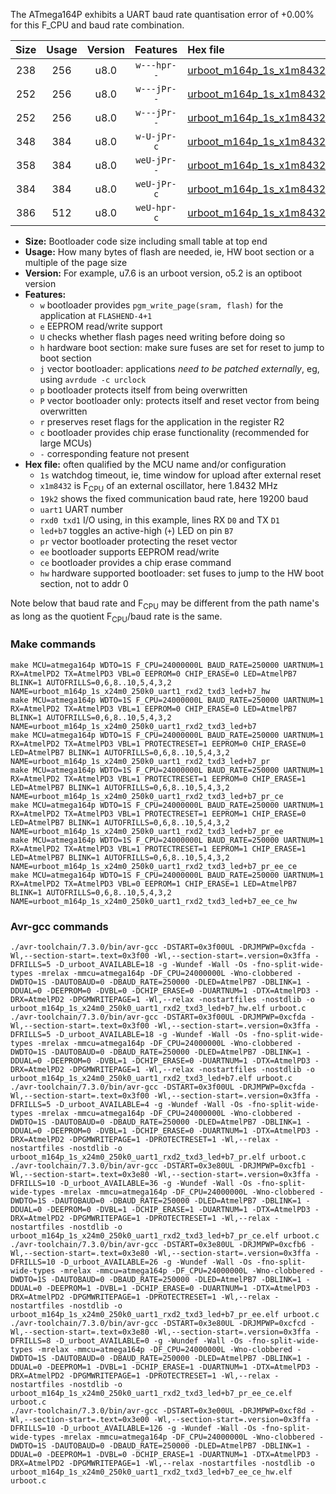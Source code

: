 The ATmega164P exhibits a UART baud rate quantisation error of +0.00% for this F_CPU and baud rate combination.

|Size|Usage|Version|Features|Hex file|
|:-:|:-:|:-:|:-:|:--|
|238|256|u8.0|`w---hpr--`|[urboot_m164p_1s_x1m8432_19k2_uart1_rxd2_txd3_led+b7_hw.hex](https://raw.githubusercontent.com/stefanrueger/urboot.hex/main/mcus/atmega164p/watchdog_1_s/external_oscillator_x/%2B1m843200_hz/%2B%2B19k2_baud/uart1_rxd2_txd3/led%2Bb7/urboot_m164p_1s_x1m8432_19k2_uart1_rxd2_txd3_led%2Bb7_hw.hex)|
|252|256|u8.0|`w---jPr--`|[urboot_m164p_1s_x1m8432_19k2_uart1_rxd2_txd3_led+b7.hex](https://raw.githubusercontent.com/stefanrueger/urboot.hex/main/mcus/atmega164p/watchdog_1_s/external_oscillator_x/%2B1m843200_hz/%2B%2B19k2_baud/uart1_rxd2_txd3/led%2Bb7/urboot_m164p_1s_x1m8432_19k2_uart1_rxd2_txd3_led%2Bb7.hex)|
|252|256|u8.0|`w---jPr--`|[urboot_m164p_1s_x1m8432_19k2_uart1_rxd2_txd3_led+b7_pr.hex](https://raw.githubusercontent.com/stefanrueger/urboot.hex/main/mcus/atmega164p/watchdog_1_s/external_oscillator_x/%2B1m843200_hz/%2B%2B19k2_baud/uart1_rxd2_txd3/led%2Bb7/urboot_m164p_1s_x1m8432_19k2_uart1_rxd2_txd3_led%2Bb7_pr.hex)|
|348|384|u8.0|`w-U-jPr-c`|[urboot_m164p_1s_x1m8432_19k2_uart1_rxd2_txd3_led+b7_pr_ce.hex](https://raw.githubusercontent.com/stefanrueger/urboot.hex/main/mcus/atmega164p/watchdog_1_s/external_oscillator_x/%2B1m843200_hz/%2B%2B19k2_baud/uart1_rxd2_txd3/led%2Bb7/urboot_m164p_1s_x1m8432_19k2_uart1_rxd2_txd3_led%2Bb7_pr_ce.hex)|
|358|384|u8.0|`weU-jPr--`|[urboot_m164p_1s_x1m8432_19k2_uart1_rxd2_txd3_led+b7_pr_ee.hex](https://raw.githubusercontent.com/stefanrueger/urboot.hex/main/mcus/atmega164p/watchdog_1_s/external_oscillator_x/%2B1m843200_hz/%2B%2B19k2_baud/uart1_rxd2_txd3/led%2Bb7/urboot_m164p_1s_x1m8432_19k2_uart1_rxd2_txd3_led%2Bb7_pr_ee.hex)|
|384|384|u8.0|`weU-jPr-c`|[urboot_m164p_1s_x1m8432_19k2_uart1_rxd2_txd3_led+b7_pr_ee_ce.hex](https://raw.githubusercontent.com/stefanrueger/urboot.hex/main/mcus/atmega164p/watchdog_1_s/external_oscillator_x/%2B1m843200_hz/%2B%2B19k2_baud/uart1_rxd2_txd3/led%2Bb7/urboot_m164p_1s_x1m8432_19k2_uart1_rxd2_txd3_led%2Bb7_pr_ee_ce.hex)|
|386|512|u8.0|`weU-hpr-c`|[urboot_m164p_1s_x1m8432_19k2_uart1_rxd2_txd3_led+b7_ee_ce_hw.hex](https://raw.githubusercontent.com/stefanrueger/urboot.hex/main/mcus/atmega164p/watchdog_1_s/external_oscillator_x/%2B1m843200_hz/%2B%2B19k2_baud/uart1_rxd2_txd3/led%2Bb7/urboot_m164p_1s_x1m8432_19k2_uart1_rxd2_txd3_led%2Bb7_ee_ce_hw.hex)|

- **Size:** Bootloader code size including small table at top end
- **Usage:** How many bytes of flash are needed, ie, HW boot section or a multiple of the page size
- **Version:** For example, u7.6 is an urboot version, o5.2 is an optiboot version
- **Features:**
  + `w` bootloader provides `pgm_write_page(sram, flash)` for the application at `FLASHEND-4+1`
  + `e` EEPROM read/write support
  + `U` checks whether flash pages need writing before doing so
  + `h` hardware boot section: make sure fuses are set for reset to jump to boot section
  + `j` vector bootloader: applications *need to be patched externally*, eg, using `avrdude -c urclock`
  + `p` bootloader protects itself from being overwritten
  + `P` vector bootloader only: protects itself and reset vector from being overwritten
  + `r` preserves reset flags for the application in the register R2
  + `c` bootloader provides chip erase functionality (recommended for large MCUs)
  + `-` corresponding feature not present
- **Hex file:** often qualified by the MCU name and/or configuration
  + `1s` watchdog timeout, ie, time window for upload after external reset
  + `x1m8432` is F<sub>CPU</sub> of an external oscillator, here 1.8432 MHz
  + `19k2` shows the fixed communication baud rate, here 19200 baud
  + `uart1` UART number
  + `rxd0 txd1` I/O using, in this example, lines RX `D0` and TX `D1`
  + `led+b7` toggles an active-high (`+`) LED on pin `B7`
  + `pr` vector bootloader protecting the reset vector
  + `ee` bootloader supports EEPROM read/write
  + `ce` bootloader provides a chip erase command
  + `hw` hardware supported bootloader: set fuses to jump to the HW boot section, not to addr 0


Note below that baud rate and F<sub>CPU</sub> may be different from the path name's as long as the quotient F<sub>CPU</sub>/baud rate is the same.

### Make commands
```
make MCU=atmega164p WDTO=1S F_CPU=24000000L BAUD_RATE=250000 UARTNUM=1 RX=AtmelPD2 TX=AtmelPD3 VBL=0 EEPROM=0 CHIP_ERASE=0 LED=AtmelPB7 BLINK=1 AUTOFRILLS=0,6,8..10,5,4,3,2 NAME=urboot_m164p_1s_x24m0_250k0_uart1_rxd2_txd3_led+b7_hw
make MCU=atmega164p WDTO=1S F_CPU=24000000L BAUD_RATE=250000 UARTNUM=1 RX=AtmelPD2 TX=AtmelPD3 VBL=1 EEPROM=0 CHIP_ERASE=0 LED=AtmelPB7 BLINK=1 AUTOFRILLS=0,6,8..10,5,4,3,2 NAME=urboot_m164p_1s_x24m0_250k0_uart1_rxd2_txd3_led+b7
make MCU=atmega164p WDTO=1S F_CPU=24000000L BAUD_RATE=250000 UARTNUM=1 RX=AtmelPD2 TX=AtmelPD3 VBL=1 PROTECTRESET=1 EEPROM=0 CHIP_ERASE=0 LED=AtmelPB7 BLINK=1 AUTOFRILLS=0,6,8..10,5,4,3,2 NAME=urboot_m164p_1s_x24m0_250k0_uart1_rxd2_txd3_led+b7_pr
make MCU=atmega164p WDTO=1S F_CPU=24000000L BAUD_RATE=250000 UARTNUM=1 RX=AtmelPD2 TX=AtmelPD3 VBL=1 PROTECTRESET=1 EEPROM=0 CHIP_ERASE=1 LED=AtmelPB7 BLINK=1 AUTOFRILLS=0,6,8..10,5,4,3,2 NAME=urboot_m164p_1s_x24m0_250k0_uart1_rxd2_txd3_led+b7_pr_ce
make MCU=atmega164p WDTO=1S F_CPU=24000000L BAUD_RATE=250000 UARTNUM=1 RX=AtmelPD2 TX=AtmelPD3 VBL=1 PROTECTRESET=1 EEPROM=1 CHIP_ERASE=0 LED=AtmelPB7 BLINK=1 AUTOFRILLS=0,6,8..10,5,4,3,2 NAME=urboot_m164p_1s_x24m0_250k0_uart1_rxd2_txd3_led+b7_pr_ee
make MCU=atmega164p WDTO=1S F_CPU=24000000L BAUD_RATE=250000 UARTNUM=1 RX=AtmelPD2 TX=AtmelPD3 VBL=1 PROTECTRESET=1 EEPROM=1 CHIP_ERASE=1 LED=AtmelPB7 BLINK=1 AUTOFRILLS=0,6,8..10,5,4,3,2 NAME=urboot_m164p_1s_x24m0_250k0_uart1_rxd2_txd3_led+b7_pr_ee_ce
make MCU=atmega164p WDTO=1S F_CPU=24000000L BAUD_RATE=250000 UARTNUM=1 RX=AtmelPD2 TX=AtmelPD3 VBL=0 EEPROM=1 CHIP_ERASE=1 LED=AtmelPB7 BLINK=1 AUTOFRILLS=0,6,8..10,5,4,3,2 NAME=urboot_m164p_1s_x24m0_250k0_uart1_rxd2_txd3_led+b7_ee_ce_hw
```

### Avr-gcc commands
```
./avr-toolchain/7.3.0/bin/avr-gcc -DSTART=0x3f00UL -DRJMPWP=0xcfda -Wl,--section-start=.text=0x3f00 -Wl,--section-start=.version=0x3ffa -DFRILLS=5 -D_urboot_AVAILABLE=18 -g -Wundef -Wall -Os -fno-split-wide-types -mrelax -mmcu=atmega164p -DF_CPU=24000000L -Wno-clobbered -DWDTO=1S -DAUTOBAUD=0 -DBAUD_RATE=250000 -DLED=AtmelPB7 -DBLINK=1 -DDUAL=0 -DEEPROM=0 -DVBL=0 -DCHIP_ERASE=0 -DUARTNUM=1 -DTX=AtmelPD3 -DRX=AtmelPD2 -DPGMWRITEPAGE=1 -Wl,--relax -nostartfiles -nostdlib -o urboot_m164p_1s_x24m0_250k0_uart1_rxd2_txd3_led+b7_hw.elf urboot.c
./avr-toolchain/7.3.0/bin/avr-gcc -DSTART=0x3f00UL -DRJMPWP=0xcfda -Wl,--section-start=.text=0x3f00 -Wl,--section-start=.version=0x3ffa -DFRILLS=5 -D_urboot_AVAILABLE=18 -g -Wundef -Wall -Os -fno-split-wide-types -mrelax -mmcu=atmega164p -DF_CPU=24000000L -Wno-clobbered -DWDTO=1S -DAUTOBAUD=0 -DBAUD_RATE=250000 -DLED=AtmelPB7 -DBLINK=1 -DDUAL=0 -DEEPROM=0 -DVBL=1 -DCHIP_ERASE=0 -DUARTNUM=1 -DTX=AtmelPD3 -DRX=AtmelPD2 -DPGMWRITEPAGE=1 -Wl,--relax -nostartfiles -nostdlib -o urboot_m164p_1s_x24m0_250k0_uart1_rxd2_txd3_led+b7.elf urboot.c
./avr-toolchain/7.3.0/bin/avr-gcc -DSTART=0x3f00UL -DRJMPWP=0xcfda -Wl,--section-start=.text=0x3f00 -Wl,--section-start=.version=0x3ffa -DFRILLS=5 -D_urboot_AVAILABLE=4 -g -Wundef -Wall -Os -fno-split-wide-types -mrelax -mmcu=atmega164p -DF_CPU=24000000L -Wno-clobbered -DWDTO=1S -DAUTOBAUD=0 -DBAUD_RATE=250000 -DLED=AtmelPB7 -DBLINK=1 -DDUAL=0 -DEEPROM=0 -DVBL=1 -DCHIP_ERASE=0 -DUARTNUM=1 -DTX=AtmelPD3 -DRX=AtmelPD2 -DPGMWRITEPAGE=1 -DPROTECTRESET=1 -Wl,--relax -nostartfiles -nostdlib -o urboot_m164p_1s_x24m0_250k0_uart1_rxd2_txd3_led+b7_pr.elf urboot.c
./avr-toolchain/7.3.0/bin/avr-gcc -DSTART=0x3e80UL -DRJMPWP=0xcfb1 -Wl,--section-start=.text=0x3e80 -Wl,--section-start=.version=0x3ffa -DFRILLS=10 -D_urboot_AVAILABLE=36 -g -Wundef -Wall -Os -fno-split-wide-types -mrelax -mmcu=atmega164p -DF_CPU=24000000L -Wno-clobbered -DWDTO=1S -DAUTOBAUD=0 -DBAUD_RATE=250000 -DLED=AtmelPB7 -DBLINK=1 -DDUAL=0 -DEEPROM=0 -DVBL=1 -DCHIP_ERASE=1 -DUARTNUM=1 -DTX=AtmelPD3 -DRX=AtmelPD2 -DPGMWRITEPAGE=1 -DPROTECTRESET=1 -Wl,--relax -nostartfiles -nostdlib -o urboot_m164p_1s_x24m0_250k0_uart1_rxd2_txd3_led+b7_pr_ce.elf urboot.c
./avr-toolchain/7.3.0/bin/avr-gcc -DSTART=0x3e80UL -DRJMPWP=0xcfb6 -Wl,--section-start=.text=0x3e80 -Wl,--section-start=.version=0x3ffa -DFRILLS=10 -D_urboot_AVAILABLE=26 -g -Wundef -Wall -Os -fno-split-wide-types -mrelax -mmcu=atmega164p -DF_CPU=24000000L -Wno-clobbered -DWDTO=1S -DAUTOBAUD=0 -DBAUD_RATE=250000 -DLED=AtmelPB7 -DBLINK=1 -DDUAL=0 -DEEPROM=1 -DVBL=1 -DCHIP_ERASE=0 -DUARTNUM=1 -DTX=AtmelPD3 -DRX=AtmelPD2 -DPGMWRITEPAGE=1 -DPROTECTRESET=1 -Wl,--relax -nostartfiles -nostdlib -o urboot_m164p_1s_x24m0_250k0_uart1_rxd2_txd3_led+b7_pr_ee.elf urboot.c
./avr-toolchain/7.3.0/bin/avr-gcc -DSTART=0x3e80UL -DRJMPWP=0xcfcd -Wl,--section-start=.text=0x3e80 -Wl,--section-start=.version=0x3ffa -DFRILLS=8 -D_urboot_AVAILABLE=0 -g -Wundef -Wall -Os -fno-split-wide-types -mrelax -mmcu=atmega164p -DF_CPU=24000000L -Wno-clobbered -DWDTO=1S -DAUTOBAUD=0 -DBAUD_RATE=250000 -DLED=AtmelPB7 -DBLINK=1 -DDUAL=0 -DEEPROM=1 -DVBL=1 -DCHIP_ERASE=1 -DUARTNUM=1 -DTX=AtmelPD3 -DRX=AtmelPD2 -DPGMWRITEPAGE=1 -DPROTECTRESET=1 -Wl,--relax -nostartfiles -nostdlib -o urboot_m164p_1s_x24m0_250k0_uart1_rxd2_txd3_led+b7_pr_ee_ce.elf urboot.c
./avr-toolchain/7.3.0/bin/avr-gcc -DSTART=0x3e00UL -DRJMPWP=0xcf8d -Wl,--section-start=.text=0x3e00 -Wl,--section-start=.version=0x3ffa -DFRILLS=10 -D_urboot_AVAILABLE=126 -g -Wundef -Wall -Os -fno-split-wide-types -mrelax -mmcu=atmega164p -DF_CPU=24000000L -Wno-clobbered -DWDTO=1S -DAUTOBAUD=0 -DBAUD_RATE=250000 -DLED=AtmelPB7 -DBLINK=1 -DDUAL=0 -DEEPROM=1 -DVBL=0 -DCHIP_ERASE=1 -DUARTNUM=1 -DTX=AtmelPD3 -DRX=AtmelPD2 -DPGMWRITEPAGE=1 -Wl,--relax -nostartfiles -nostdlib -o urboot_m164p_1s_x24m0_250k0_uart1_rxd2_txd3_led+b7_ee_ce_hw.elf urboot.c
```


